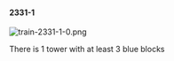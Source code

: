 #### 2331-1
![train-2331-1-0.png](https://github.com/lil-lab/nlvr/raw/master/nlvr/train/images/15/train-2331-1-0.png "train-2331-1-0.png")

There is 1 tower with at least 3 blue blocks